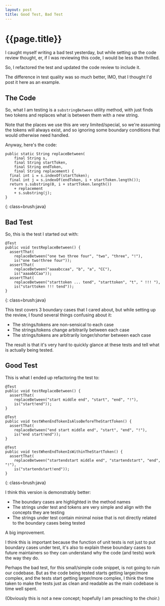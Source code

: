 ```yaml
---
layout: post
title: Good Test, Bad Test
---
```


{{page.title}}
==============

I caught myself writing a bad test yesterday, but while setting up the code review thought, er, if I was reviewing this code, I would be less than thrilled.

So, I refactored the test and updated the code review to include it.

The difference in test quality was so much better, IMO, that I thought I'd post it here as an example.

The Code
--------

So, what I am testing is a `substringBetween` utility method, with just finds two tokens and replaces what is between them with a new string.

Note that the places we use this are very limited/special, so we're assuming the tokens will always exist, and so ignoring some boundary conditions that would otherwise need handled.

Anyway, here's the code:


    public static String replaceBetween(
        final String s,
        final String startToken,
        final String endToken,
        final String replacement) {
      final int i = s.indexOf(startToken);
      final int j = s.indexOf(endToken, i + startToken.length());
      return s.substring(0, i + startToken.length())
        + replacement
        + s.substring(j);
    }
{: class=brush:java}

Bad Test
--------

So, this is the test I started out with:

    @Test
    public void testReplaceBetween() {
      assertThat(
        replaceBetween("one two three four", "two", "three", "!"),
        is("one two!three four"));
      assertThat(
        replaceBetween("aaaabccaa", "b", "a", "CC"),
        is("aaaabCCaa"));
      assertThat(
        replaceBetween("starttoken ... tend", "starttoken", "t", " !!! "),
        is("starttoken !!! tend"));
    }
{: class=brush:java}

This test covers 3 boundary cases that I cared about, but while setting up the review, I found several things confusing about it:

* The strings/tokens are non-sensical to each case
* The strings/tokens change arbitrarily between each case
* The strings/tokens are arbitrarily longer/shorter between each case

The result is that it's very hard to quickly glance at these tests and tell what is actually being tested.

Good Test
---------

This is what I ended up refactoring the test to:

    @Test
    public void testReplaceBetween() {
      assertThat(
        replaceBetween("start middle end", "start", "end", "!"),
        is("start!end"));
    }

    @Test
    public void testWhenEndTokenIsAlsoBeforeTheStartToken() {
      assertThat(
        replaceBetween("end start middle end", "start", "end", "!"),
        is("end start!end"));
    }

    @Test
    public void testWhenEndTokenIsWithinTheStartToken() {
      assertThat(
        replaceBetween("startendstart middle end", "startendstart", "end", "!"),
        is("startendstart!end"));
    }
{: class=brush:java}

I think this version is demonstrably better:

* The boundary cases are highlighted in the method names
* The strings under test and tokens are very simple and align with the concepts they are testing
* The strings under test contain minimal noise that is not directly related to the boundary cases being tested

A big improvement.

I think this is important because the function of unit tests is not just to put boundary cases under test, it's also to explain these boundary cases to future maintainers so they can understand why the code (and tests) work the way they do.

Perhaps the bad test, for this small/simple code snippet, is not going to ruin our codebase. But as the code being tested starts getting larger/more complex, and the tests start getting larger/more complex, I think the time taken to make the tests just as clean and readable as the main codebase is time well spent.

(Obviously this is not a new concept; hopefully I am preaching to the choir.)




